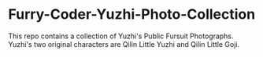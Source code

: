 # Furry-Coder-Yuzhi-Photo-Collection
This repo contains a collection of Yuzhi's Public Fursuit Photographs. Yuzhi's two original characters are Qilin Little Yuzhi and Qilin Little Goji.
